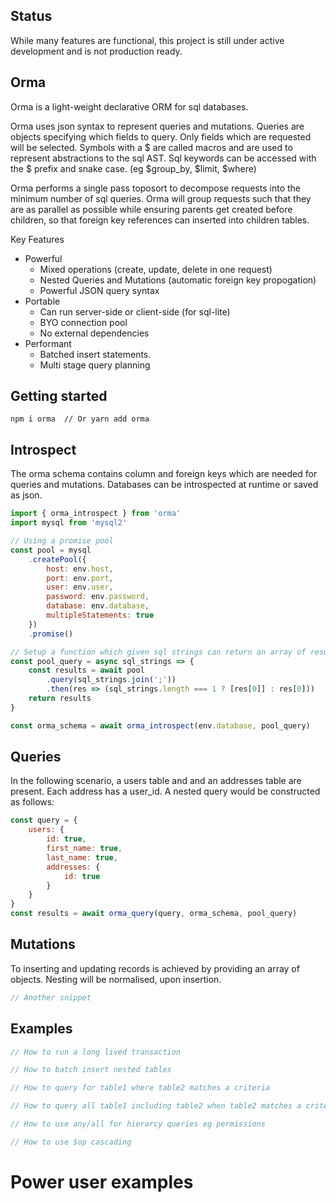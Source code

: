 ## Status
While many features are functional, this project is still under active development and is not production ready.

## Orma
Orma is a light-weight declarative ORM for sql databases.

Orma uses json syntax to represent queries and mutations.
Queries are objects specifying which fields to query. Only fields which
are requested will be selected. Symbols with a $ are called macros and are used to represent abstractions to the sql AST. Sql keywords can be accessed with the $ prefix and snake case. (eg $group_by, $limit, $where) 

Orma performs a single pass toposort to decompose requests into the minimum number of sql queries. Orma will group requests such that they are as parallel as possible while ensuring parents get created before children,
so that foreign key references can inserted into children tables.

Key Features
- Powerful
    - Mixed operations (create, update, delete in one request)
    - Nested Queries and Mutations (automatic foreign key propogation)
    - Powerful JSON query syntax
- Portable
    - Can run server-side or client-side (for sql-lite)
    - BYO connection pool
    - No external dependencies
- Performant
    - Batched insert statements.
    - Multi stage query planning

## Getting started

```
npm i orma  // Or yarn add orma
```

## Introspect

The orma schema contains column and foreign keys which
are needed for queries and mutations. Databases can be introspected at runtime or saved as json.

```js
import { orma_introspect } from 'orma'
import mysql from 'mysql2'

// Using a promise pool
const pool = mysql
    .createPool({
        host: env.host,
        port: env.port,
        user: env.user,
        password: env.password,
        database: env.database,
        multipleStatements: true
    })
    .promise()

// Setup a function which given sql strings can return an array of results
const pool_query = async sql_strings => {
    const results = await pool
        .query(sql_strings.join(';'))
        .then(res => (sql_strings.length === 1 ? [res[0]] : res[0]))
    return results
}

const orma_schema = await orma_introspect(env.database, pool_query)
```

## Queries

In the following scenario, a users table and and an addresses table are present. Each address has a user_id.
A nested query would be constructed as follows:

```js
const query = {
    users: {
        id: true,
        first_name: true,
        last_name: true,
        addresses: {
            id: true
        }
    }
}
const results = await orma_query(query, orma_schema, pool_query)
```

## Mutations

To inserting and updating records is achieved by
providing an array of objects. Nesting will be normalised,
upon insertion. 


```js
// Another snippet
```

## Examples

```js
// How to run a long lived transaction
```

```js
// How to batch insert nested tables
```

```js
// How to query for table1 where table2 matches a criteria
```

```js
// How to query all table1 including table2 when table2 matches a criteria
```

```js
// How to use any/all for hierarcy queries eg permissions
```

```js
// How to use $op cascading
```

# Power user examples
